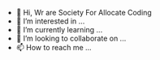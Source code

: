 - 👋 Hi, Wr are Society For Allocate Coding
- 👀 I’m interested in ...
- 🌱 I’m currently learning ...
- 💞️ I’m looking to collaborate on ...
- 📫 How to reach me ...

<!---
sac-verse/sac-verse is a ✨ special ✨ repository because its `README.md` (this file) appears on your GitHub profile.
You can click the Preview link to take a look at your changes.
--->
